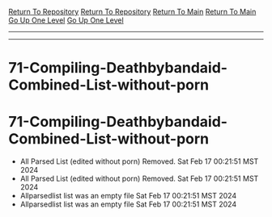 [Return To Repository](https://github.com/DigitalWarrior/piholeparser/)
[Return To Repository](https://github.com/DigitalWarrior/piholeparser/)
[Return To Main](https://github.com/DigitalWarrior/piholeparser/blob/master/RecentRunLogs/Mainlog.md)
[Return To Main](https://github.com/DigitalWarrior/piholeparser/blob/master/RecentRunLogs/Mainlog.md)
[Go Up One Level](https://github.com/DigitalWarrior/piholeparser/blob/master/RecentRunLogs/TopLevelScripts/.md)
[Go Up One Level](https://github.com/DigitalWarrior/piholeparser/blob/master/RecentRunLogs/TopLevelScripts/.md)
____________________________________
____________________________________
# 71-Compiling-Deathbybandaid-Combined-List-without-porn
# 71-Compiling-Deathbybandaid-Combined-List-without-porn
* All Parsed List (edited without porn) Removed. Sat Feb 17 00:21:51 MST 2024
* All Parsed List (edited without porn) Removed. Sat Feb 17 00:21:51 MST 2024
* Allparsedlist list was an empty file Sat Feb 17 00:21:51 MST 2024
* Allparsedlist list was an empty file Sat Feb 17 00:21:51 MST 2024
